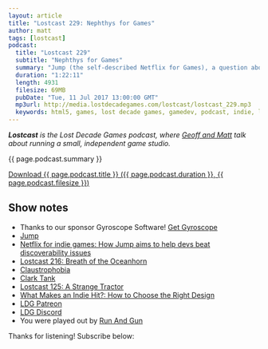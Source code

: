 ```yaml
---
layout: article
title: "Lostcast 229: Nephthys for Games"
author: matt
tags: [lostcast]
podcast:
  title: "Lostcast 229"
  subtitle: "Nephthys for Games"
  summary: "Jump (the self-described Netflix for Games), a question about theming, and another about market analysis. Also of course, tangents."
  duration: "1:22:11"
  length: 4931
  filesize: 69MB
  pubDate: "Tue, 11 Jul 2017 13:00:00 GMT"
  mp3url: http://media.lostdecadegames.com/lostcast/lostcast_229.mp3
  keywords: html5, games, lost decade games, gamedev, podcast, indie, lostcast
---
```

_**Lostcast** is the Lost Decade Games podcast, where [Geoff and Matt](/about/) talk about running a small, independent game studio._

{{ page.podcast.summary }}

<a class="download-podcast" href="{{ page.podcast.mp3url }}">
	Download {{ page.podcast.title }} ({{ page.podcast.duration }}, {{ page.podcast.filesize }})
</a>

## Show notes

* Thanks to our sponsor Gyroscope Software! [Get Gyroscope](http://www.getgyroscope.com/)
* [Jump](https://playonjump.com/)
* [Netflix for indie games: How Jump aims to help devs beat discoverability issues](http://www.gamasutra.com/view/news/301137/Netflix_for_indie_games_How_Jump_aims_to_help_devs_beat_discoverability_issues.php)
* [Lostcast 216: Breath of the Oceanhorn](http://www.lostdecadegames.com/lostcast-216/)
* [Claustrophobia](https://boardgamegeek.com/boardgame/36932/claustrophobia)
* [Clark Tank](https://www.twitch.tv/ryanclark)
* [Lostcast 125: A Strange Tractor](http://www.lostdecadegames.com/lostcast-125/)
* [What Makes an Indie Hit?: How to Choose the Right Design](http://www.gamasutra.com/blogs/RyanClark/20150917/253842/What_Makes_an_Indie_Hit_How_to_Choose_the_Right_Design.php)
* [LDG Patreon](https://www.patreon.com/lostdecadegames)
* [LDG Discord](https://discord.gg/jNHav65)
* You were played out by [Run And Gun](http://music.gamechops.com/track/run-and-gun-la-tale-western-gun-run)

Thanks for listening! Subscribe below:
